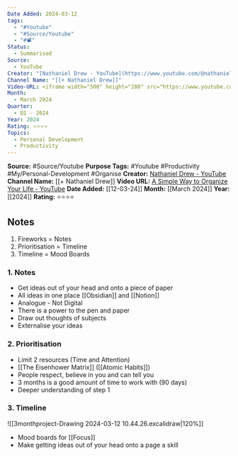 ```yaml
---
Date Added: 2024-03-12
tags:
  - "#Youtube"
  - "#Source/Youtube"
  - "#📽️"
Status:
  - Summarised
Source:
  - YouTube
Creator: "[Nathaniel Drew - YouTube](https://www.youtube.com/@nathanieldrew)"
Channel Name: "[[+ Nathaniel Drew]]"
Video-URL: <iframe width="500" height="280" src="https://www.youtube.com/embed/MruNugpHDV0?si=F8OfCfW5lOVjBm6V" title="YouTube video player" frameborder="0" allow="accelerometer; autoplay; clipboard-write; encrypted-media; gyroscope; picture-in-picture; web-share" referrerpolicy="strict-origin-when-cross-origin" allowfullscreen></iframe>
Month:
  - March 2024
Quarter:
  - Q1 - 2024
Year: 2024
Rating: ⭐⭐⭐⭐
Topics:
  - Personal Development
  - Productivity
---
```

**Source:** #Source/Youtube
**Purpose Tags:** #Youtube #Productivity  #My/Personal-Development #Organise
**Creator:** [Nathaniel Drew - YouTube](https://www.youtube.com/@nathanieldrew)
**Channel Name:** [[+ Nathaniel Drew]]
**Video URL:** [A Simple Way to Organize Your Life - YouTube](https://www.youtube.com/watch?v=MruNugpHDV0&pp=ygUgc2ltcGxlIHdheSB0byBvcmdhbml6ZSB5b3VyIGxpZmU%3D)
**Date Added:**  [[12-03-24]]
**Month:** [[March 2024]]
**Year:** [[2024]]
**Rating:** ⭐⭐⭐⭐

## Notes

1. Fireworks = Notes
2. Prioritisation = Timeline
3. Timeline = Mood Boards

### 1. Notes
- Get ideas out of your head and onto a piece of paper
- All ideas in one place [[Obsidian]] and [[Notion]]
- Analogue - Not Digital
- There is a power to the pen and paper
- Draw out thoughts of subjects
- Externalise your ideas

### 2. Prioritisation
- Limit 2 resources (Time and Attention)
- [[The Eisenhower Matrix]] ([[Atomic Habits]])
- People respect, believe in you and can tell you 
- 3 months is a good amount of time to work with (90 days)
- Deeper understanding of step 1

### 3. Timeline

![[3monthproject-Drawing 2024-03-12 10.44.26.excalidraw|120%]]

- Mood boards for [[Focus]]
- Make getting ideas out of your head onto a page a skill
